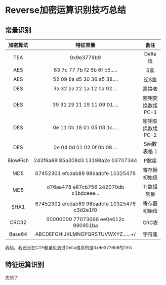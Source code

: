 # Reverse加密运算识别技巧总结


##  常量识别

| 加密算法 |                   特征常量                   |       备注       |
| :------: | :------------------------------------------: | :--------------: |
|   TEA    |                  0x9e3779b9                  |     Delta值      |
|   AES    |         63 7c 77 7b f2 6b 6f c5.....         |       S盒        |
|   AES    |         52 09 6a d5 30 36 a5 38....          |      逆S盒       |
|   DES    |         3a 32 2a 22 1a 12 0a 02....          |      置换表      |
|   DES    |         39 31 29 21 19 11 09 01....          | 密钥变换数组PC-1 |
|   DES    |         0e 11 0b 18 01 05 03 1c....          | 密钥变换数组PC-2 |
|   DES    |         0e 04 0d 01 02 0f 0b 08....          |   S函数表格 1    |
| BlowFish |     243f6a88 85a308d3 13198a2e 03707344      |      P数组       |
|   MD5    |     67452301 efcdab89 98badcfe 10325476      |   寄存器初始值   |
|   MD5    |    d76aa478 e87cb756 242070db c1bdceee...    |    Ti数组常量    |
|   SHA1   | 67452301 efcdab89 98badcfe 10325476 c3d2e1f0 |   寄存器初始值   |
|  CRC32   |     00000000 77073096 ee0e612c 990951ba      |      CRC表       |
|  Base64  |      ABCDEFGHIJKLMNOPQRSTUVWXYZ......+/      |      字符集      |

我超，我还没在CTF题里见到过Delta值真的是0x9e3779b9的TEA

## 特征运算识别

先鸽了

